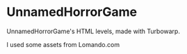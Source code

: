 # UnnamedHorrorGame
UnnamedHorrorGame's HTML levels, made with Turbowarp.

I used some assets from Lomando.com
